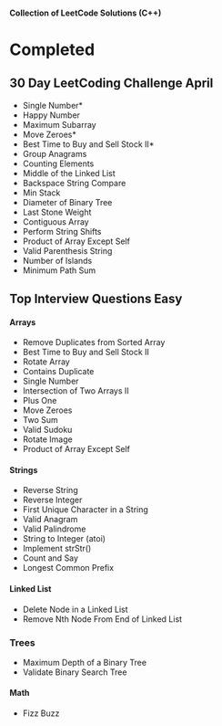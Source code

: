 #### Collection of LeetCode Solutions (C++)

# Completed

## 30 Day LeetCoding Challenge April
- Single Number*
- Happy Number
- Maximum Subarray
- Move Zeroes*
- Best Time to Buy and Sell Stock II*
- Group Anagrams
- Counting Elements
- Middle of the Linked List
- Backspace String Compare
- Min Stack
- Diameter of Binary Tree
- Last Stone Weight
- Contiguous Array
- Perform String Shifts
- Product of Array Except Self
- Valid Parenthesis String
- Number of Islands
- Minimum Path Sum

## Top Interview Questions Easy
#### Arrays
- Remove Duplicates from Sorted Array
- Best Time to Buy and Sell Stock II
- Rotate Array
- Contains Duplicate
- Single Number
- Intersection of Two Arrays II
- Plus One
- Move Zeroes
- Two Sum
- Valid Sudoku
- Rotate Image
- Product of Array Except Self

#### Strings
- Reverse String
- Reverse Integer
- First Unique Character in a String
- Valid Anagram
- Valid Palindrome
- String to Integer (atoi)
- Implement strStr()
- Count and Say
- Longest Common Prefix

#### Linked List
- Delete Node in a Linked List
- Remove Nth Node From End of Linked List

### Trees
- Maximum Depth of a Binary Tree
- Validate Binary Search Tree

#### Math
- Fizz Buzz
